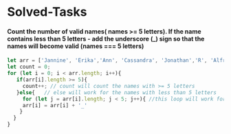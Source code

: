 # Solved-Tasks
#### Count the number of valid names( names >= 5 letters). If the name contains less than 5 letters - add the underscore (_) sign so that the names will become valid (names === 5 letters)
````javascript
let arr = ['Jannine', 'Erika','Ann', 'Cassandra', 'Jonathan','R', 'Alfred', 'Sara', 'Eva'];
let count = 0;
for (let i = 0; i < arr.length; i++){
   if(arr[i].length >= 5){
     count++; // count will count the names with >= 5 letters
   }else{   // else will work for the names with less than 5 letters
     for (let j = arr[i].length; j < 5; j++){ //this loop will work for missing letters in names,and will add to the missing name.length the required number of "_"
     arr[i] = arr[i] + '_'
    }
  }
}

````




